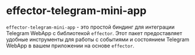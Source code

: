 # effector-telegram-mini-app

`effector-telegram-mini-app` - это простой биндинг для интеграции Telegram WebApp с библиотекой `effector`. Этот пакет предоставляет удобные инструменты для работы с событиями и состоянием Telegram WebApp в вашем приложении на основе `effector`.

